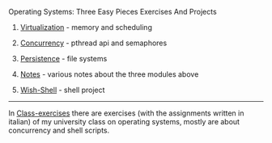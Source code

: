 Operating Systems: Three Easy Pieces Exercises And Projects

1. [Virtualization](./virtualization) - memory and scheduling
2. [Concurrency](./concurrency) - pthread api and semaphores
3. [Persistence](./persistence) - file systems
4. [Notes](./notes) - various notes about the three modules above

5. [Wish-Shell](./wish-shell) - shell project

-------------------------------------------------------------------------------

In [Class-exercises](./class-exercises) there are exercises (with the
assignments written in italian) of my university class on operating systems,
mostly are about concurrency and shell scripts.

